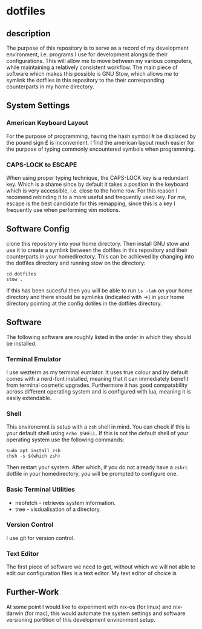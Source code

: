 # dotfiles

## description
The purpose of this repository is to serve as a record of my development environment, i.e. programs I use for development alongside their configurations. This will allow me to move between my various computers, while maintaining a relatively consistent workflow. The main piece of software which makes this possible is GNU Stow, which allows me to symlink the dotfiles in this repository to the their corresponding counterparts in my home directory.

## System Settings
### American Keyboard Layout
For the purpose of programming, having the hash symbol # be displaced by the pound sign £ is inconvenient. I find the american layout much easier for the purpose of typing commonly encountered symbols when programming.

### CAPS-LOCK to ESCAPE
When using proper typing technique, the CAPS-LOCK key is a redundant key. Which is a shame since by default it takes a position in the keyboard which is very accessible, i.e. close to the home row. For this reason I recomend rebinding it to a more useful and frequently used key. For me, escape is the best candidate for this remapping, since this is a key I frequently use when performing vim motions.

## Software Config
clone this repository into your home directory. Then install GNU stow and use it to create a symlink between the dotfiles in this repository and their counterparts in your homedirectory. This can be achieved by changing into the dotfiles directory and running stow on the directory:
```
cd dotfiles
stow .
```
If this has been sucesful then you will be able to run `ls -lah` on your home directory and there should be symlinks (indicated with ->) in your home directory pointing at the config dotiles in the dotfiles directory. 

## Software
The following software are roughly listed in the order in which they should be installed. 

### Terminal Emulator
I use wezterm as my terminal eumlator. It uses true colour and by default comes with a nerd-font installed, meaning that it can immediately benefit from terminal cosmetic upgrades. Furthermore it has good compatability across different operating system and is configured with lua, meaning it is easily extendable.

### Shell
This environemnt is setup with a `zsh` shell in mind. You can check if this is your default shell using `echo $SHELL`. If this is not the default shell of your operating system use the following commands:
```
sudo apt install zsh
chsh -s $(which zsh)
```
Then restart your system. After which, if you do not already have a `zshrc` dotfile in your homedirectory, you will be prompted to configure one.

### Basic Terminal Utilities
* neofetch - retrieves system information.
* tree - visdualisation of a directory.

### Version Control
I use git for version control.


### Text Editor
The first piece of software we need to get, without which we will not able to edit our configuration files is a text editor. My text editor of choice is 


## Further-Work
At some point I would like to experiment with nix-os (for linux) and nix-darwin (for mac), this would automate the system settings and software versioning portition of this development environment setup.

